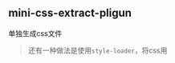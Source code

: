 ## mini-css-extract-pligun
单独生成css文件
> 还有一种做法是使用`style-loader`，将css用<style>包裹，insert到<head>

## html-webpack-plugin
根据指定的模板，打包生成一个html文件，并引入打包后的js入口文件
- 可以指定压缩html
- 可以给静态资源加上版本号
- ...

## optimize-css-assets-webpack-plugin
优化bundle css
- 在wepackConfig中的optimization，minimizer使用插件
```js
const OptimizeCssAssetsPlugin = require('optimize-css-assets-webpack-plugin')
module.exports = {
  optimization: {
    minimizer: [new OptimizeCssAssetsPlugin()]
  }
}
```
